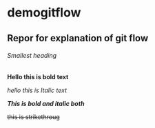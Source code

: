 # demogitflow
## Repor for explanation of git flow
###### Smallest heading

**Hello this is bold text**

*hello this is Italic text*

***This is bold and italic both***

~~this is strikethroug~~


